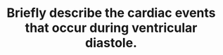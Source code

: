 ---
title: "Briefly describe the cardiac events that occur during ventricular diastole."
entityType: SAQ
exam: PEX
college: CICM
year: 2018
sitting: A
question: 12
passRate: 29
EC_extraCredit:
- "Better answers defined diastole and described the mechanical events in the 4 phases of diastole. The electrical events and coronary blood flow should have been mentioned."
EC_errorsCommon:
- "Many answers lacked structure and contained insufficient information. A common error was the ECG events in diastole."
---